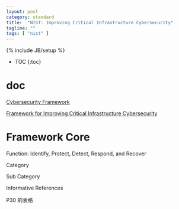 ```yaml
---
layout: post
category: standard
title:  "NIST: Improving Critical Infrastructure Cybersecurity"
tagline: ""
tags: [ "nist" ] 
---
```

{% include JB/setup %}

* TOC
{:toc}

# doc

[Cybersecurity Framework](https://www.nist.gov/cyberframework)

[Framework for Improving Critical Infrastructure Cybersecurity](https://nvlpubs.nist.gov/nistpubs/CSWP/NIST.CSWP.04162018.pdf)


# Framework Core 

Function: Identify, Protect, Detect, Respond, and Recover

Category

Sub Category

Informative References

P30 的表格
